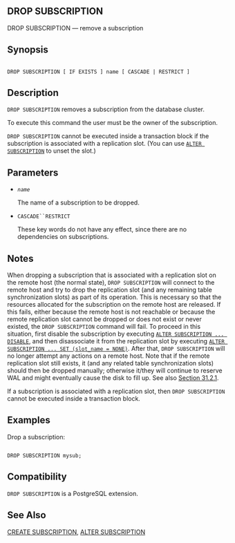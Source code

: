 ## DROP SUBSCRIPTION

DROP SUBSCRIPTION — remove a subscription

## Synopsis

```

DROP SUBSCRIPTION [ IF EXISTS ] name [ CASCADE | RESTRICT ]
```

## Description

`DROP SUBSCRIPTION` removes a subscription from the database cluster.

To execute this command the user must be the owner of the subscription.

`DROP SUBSCRIPTION` cannot be executed inside a transaction block if the subscription is associated with a replication slot. (You can use [`ALTER SUBSCRIPTION`](sql-altersubscription "ALTER SUBSCRIPTION") to unset the slot.)

## Parameters

* *`name`*

    The name of a subscription to be dropped.

* `CASCADE``RESTRICT`

    These key words do not have any effect, since there are no dependencies on subscriptions.

## Notes

When dropping a subscription that is associated with a replication slot on the remote host (the normal state), `DROP SUBSCRIPTION` will connect to the remote host and try to drop the replication slot (and any remaining table synchronization slots) as part of its operation. This is necessary so that the resources allocated for the subscription on the remote host are released. If this fails, either because the remote host is not reachable or because the remote replication slot cannot be dropped or does not exist or never existed, the `DROP SUBSCRIPTION` command will fail. To proceed in this situation, first disable the subscription by executing [`ALTER SUBSCRIPTION ... DISABLE`](sql-altersubscription#SQL-ALTERSUBSCRIPTION-PARAMS-DISABLE), and then disassociate it from the replication slot by executing [`ALTER SUBSCRIPTION ... SET (slot_name = NONE)`](sql-altersubscription#SQL-ALTERSUBSCRIPTION-PARAMS-SET). After that, `DROP SUBSCRIPTION` will no longer attempt any actions on a remote host. Note that if the remote replication slot still exists, it (and any related table synchronization slots) should then be dropped manually; otherwise it/they will continue to reserve WAL and might eventually cause the disk to fill up. See also [Section 31.2.1](logical-replication-subscription#LOGICAL-REPLICATION-SUBSCRIPTION-SLOT "31.2.1. Replication Slot Management").

If a subscription is associated with a replication slot, then `DROP SUBSCRIPTION` cannot be executed inside a transaction block.

## Examples

Drop a subscription:

```

DROP SUBSCRIPTION mysub;
```

## Compatibility

`DROP SUBSCRIPTION` is a PostgreSQL extension.

## See Also

[CREATE SUBSCRIPTION](sql-createsubscription "CREATE SUBSCRIPTION"), [ALTER SUBSCRIPTION](sql-altersubscription "ALTER SUBSCRIPTION")
